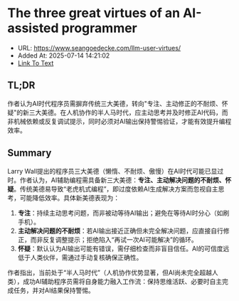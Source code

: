 # The three great virtues of an AI-assisted programmer
- URL: https://www.seangoedecke.com/llm-user-virtues/
- Added At: 2025-07-14 14:21:02
- [Link To Text](2025-07-14-the-three-great-virtues-of-an-ai-assisted-programmer_raw.md)

## TL;DR


作者认为AI时代程序员需摒弃传统三大美德，转向"专注、主动修正的不耐烦、怀疑"的新三大美德。在人机协作的半人马时代，应主动思考并及时修正AI代码，而非机械依赖或反复调试提示，同时必须对AI输出保持警惕验证，才能有效提升编程效率。

## Summary


Larry Wall提出的程序员三大美德（懒惰、不耐烦、傲慢）在AI时代可能已显过时。作者认为，AI辅助编程需具备新三大美德：**专注、主动解决问题的不耐烦、怀疑**。传统美德易导致“老虎机式编程”，即过度依赖AI生成解决方案而忽视自主思考，可能降低效率。具体新美德表现为：  
1. **专注**：持续主动思考问题，而非被动等待AI输出；避免在等待AI时分心（如刷手机）。  
2. **主动解决问题的不耐烦**：若AI输出接近正确但未完全解决问题，应直接自行修正，而非反复调整提示；拒绝陷入“再试一次AI可能解决”的循环。  
3. **怀疑**：默认认为AI输出可能有错误，需仔细检查而非盲目信任。AI的可信度远低于人类伙伴，需通过手动复核确保正确性。  

作者指出，当前处于“半人马时代”（人机协作优势显著，但AI尚未完全超越人类），成功AI辅助程序员需将自身能力融入工作流：保持思维活跃、必要时自主完成任务，并对AI结果保持警惕。
